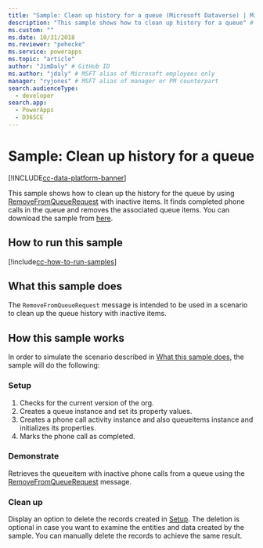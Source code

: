 ```yaml
---
title: "Sample: Clean up history for a queue (Microsoft Dataverse) | Microsoft Docs" # Intent and product brand in a unique string of 43-59 chars including spaces
description: "This sample shows how to clean up history for a queue" # 115-145 characters including spaces. This abstract displays in the search result.
ms.custom: ""
ms.date: 10/31/2018
ms.reviewer: "pehecke"
ms.service: powerapps
ms.topic: "article"
author: "JimDaly" # GitHub ID
ms.author: "jdaly" # MSFT alias of Microsoft employees only
manager: "ryjones" # MSFT alias of manager or PM counterpart
search.audienceType: 
  - developer
search.app: 
  - PowerApps
  - D365CE
---
```

# Sample: Clean up history for a queue

[!INCLUDE[cc-data-platform-banner](../../../../includes/cc-data-platform-banner.md)]

<!-- https://docs.microsoft.com/dynamics365/customer-engagement/developer/sample-clean-up-history-queue-early-bound -->

This sample shows how to clean up the history for the queue by using [RemoveFromQueueRequest](https://docs.microsoft.com/dotnet/api/microsoft.crm.sdk.messages.removefromqueuerequest?view=dynamics-general-ce-9) with inactive items. It finds completed phone calls in the queue and removes the associated queue items. You can download the sample from [here](https://github.com/Microsoft/PowerApps-Samples/tree/master/cds/orgsvc/C%23/CleanHistoryQueue).

## How to run this sample

[!include[cc-how-to-run-samples](../../includes/cc-how-to-run-samples.md)]

## What this sample does

The `RemoveFromQueueRequest` message is intended to be used in a scenario to clean up the queue history with inactive items.

## How this sample works

In order to simulate the scenario described in [What this sample does](#what-this-sample-does), the sample will do the following:

### Setup

1. Checks for the current version of the org.
2. Creates a queue instance and set its property values.
3. Creates a phone call activity instance and also queueitems instance and initializes its properties.
4. Marks the phone call as completed. 

### Demonstrate

Retrieves the queueitem with inactive phone calls from a queue using the [RemoveFromQueueRequest](https://docs.microsoft.com/dotnet/api/microsoft.crm.sdk.messages.removefromqueuerequest?view=dynamics-general-ce-9) message.

### Clean up

Display an option to delete the records created in [Setup](#setup). The deletion is optional in case you want to examine the entities and data created by the sample. You can manually delete the records to achieve the same result.
